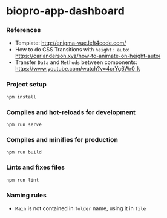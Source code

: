 # biopro-app-dashboard

### References

+ Template: http://enigma-vue.left4code.com/
+ How to do CSS Transitions with `height: auto`: https://carlanderson.xyz/how-to-animate-on-height-auto/
+ Transfer `Data` and `Methods` between components: https://www.youtube.com/watch?v=4crYg6Wr0_k

### Project setup

```
npm install
```

### Compiles and hot-reloads for development

```
npm run serve
```

### Compiles and minifies for production

```
npm run build
```

### Lints and fixes files

```
npm run lint
```

### Naming rules

+ `Main` is not contained in `folder` name, using it in `file`
